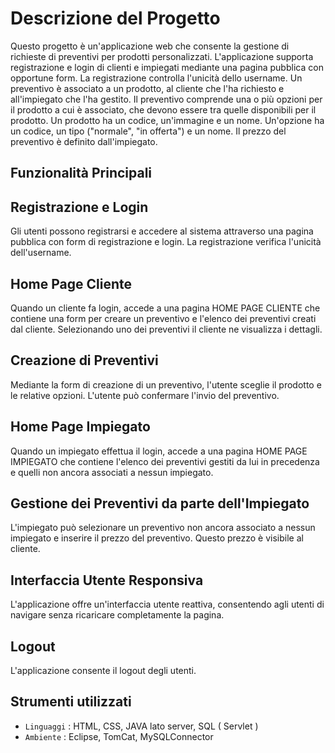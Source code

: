 # Descrizione del Progetto

Questo progetto è un'applicazione web che consente la gestione di richieste di preventivi per prodotti personalizzati. L'applicazione supporta registrazione e login di clienti e impiegati mediante una pagina pubblica con opportune form. La registrazione controlla l'unicità dello username. Un preventivo è associato a un prodotto, al cliente che l'ha richiesto e all'impiegato che l'ha gestito. Il preventivo comprende una o più opzioni per il prodotto a cui è associato, che devono essere tra quelle disponibili per il prodotto. Un prodotto ha un codice, un'immagine e un nome. Un'opzione ha un codice, un tipo ("normale", "in offerta") e un nome. Il prezzo del preventivo è definito dall'impiegato.

## Funzionalità Principali

## Registrazione e Login 
Gli utenti possono registrarsi e accedere al sistema attraverso una pagina pubblica con form di registrazione e login. La registrazione verifica l'unicità dell'username.

## Home Page Cliente
Quando un cliente fa login, accede a una pagina HOME PAGE CLIENTE che contiene una form per creare un preventivo e l'elenco dei preventivi creati dal cliente. Selezionando uno dei preventivi il cliente ne visualizza i dettagli.

## Creazione di Preventivi
Mediante la form di creazione di un preventivo, l'utente sceglie il prodotto e le relative opzioni. L'utente può confermare l'invio del preventivo.

## Home Page Impiegato
Quando un impiegato effettua il login, accede a una pagina HOME PAGE IMPIEGATO che contiene l'elenco dei preventivi gestiti da lui in precedenza e quelli non ancora associati a nessun impiegato.

## Gestione dei Preventivi da parte dell'Impiegato
L'impiegato può selezionare un preventivo non ancora associato a nessun impiegato e inserire il prezzo del preventivo. Questo prezzo è visibile al cliente.

## Interfaccia Utente Responsiva
L'applicazione offre un'interfaccia utente reattiva, consentendo agli utenti di navigare senza ricaricare completamente la pagina.

## Logout
L'applicazione consente il logout degli utenti.

## Strumenti utilizzati
- `Linguaggi` : HTML, CSS, JAVA lato server, SQL ( Servlet )
- `Ambiente` : Eclipse, TomCat, MySQLConnector
